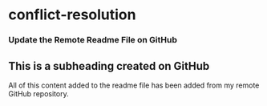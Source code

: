# conflict-resolution
### Update the Remote Readme File on GitHub
## This is a subheading created on GitHub
All of this content added to the readme file has been added from my remote GitHub repository.
